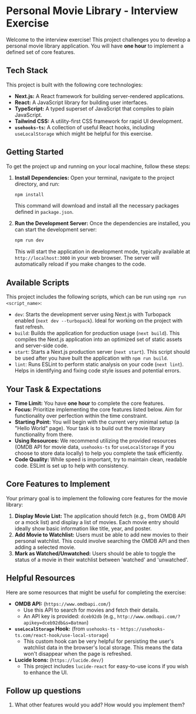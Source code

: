 # Personal Movie Library - Interview Exercise

Welcome to the interview exercise! This project challenges you to develop a personal movie library application. You will have **one hour** to implement a defined set of core features.

## Tech Stack

This project is built with the following core technologies:

*   **Next.js:** A React framework for building server-rendered applications.
*   **React:** A JavaScript library for building user interfaces.
*   **TypeScript:** A typed superset of JavaScript that compiles to plain JavaScript.
*   **Tailwind CSS:** A utility-first CSS framework for rapid UI development.
*   **`usehooks-ts`:** A collection of useful React hooks, including `useLocalStorage` which might be helpful for this exercise.

## Getting Started

To get the project up and running on your local machine, follow these steps:

1.  **Install Dependencies:**
    Open your terminal, navigate to the project directory, and run:
    ```bash
    npm install
    ```
    This command will download and install all the necessary packages defined in `package.json`.

2.  **Run the Development Server:**
    Once the dependencies are installed, you can start the development server:
    ```bash
    npm run dev
    ```
    This will start the application in development mode, typically available at `http://localhost:3000` in your web browser. The server will automatically reload if you make changes to the code.

## Available Scripts

This project includes the following scripts, which can be run using `npm run <script_name>`:

*   `dev`: Starts the development server using Next.js with Turbopack enabled (`next dev --turbopack`). Ideal for working on the project with fast refresh.
*   `build`: Builds the application for production usage (`next build`). This compiles the Next.js application into an optimized set of static assets and server-side code.
*   `start`: Starts a Next.js production server (`next start`). This script should be used after you have built the application with `npm run build`.
*   `lint`: Runs ESLint to perform static analysis on your code (`next lint`). Helps in identifying and fixing code style issues and potential errors.

## Your Task & Expectations

*   **Time Limit:** You have **one hour** to complete the core features.
*   **Focus:** Prioritize implementing the core features listed below. Aim for functionality over perfection within the time constraint.
*   **Starting Point:** You will begin with the current very minimal setup (a "Hello World" page). Your task is to build out the movie library functionality from there.
*   **Using Resources:** We recommend utilizing the provided resources (OMDB API for movie data, `usehooks-ts` for `useLocalStorage` if you choose to store data locally) to help you complete the task efficiently.
*   **Code Quality:** While speed is important, try to maintain clean, readable code. ESLint is set up to help with consistency.

## Core Features to Implement

Your primary goal is to implement the following core features for the movie library:

1.  **Display Movie List:** The application should fetch (e.g., from OMDB API or a mock list) and display a list of movies. Each movie entry should ideally show basic information like title, year, and poster.
2.  **Add Movie to Watchlist:** Users must be able to add new movies to their personal watchlist. This could involve searching the OMDB API and then adding a selected movie.
3.  **Mark as Watched/Unwatched:** Users should be able to toggle the status of a movie in their watchlist between 'watched' and 'unwatched'.

## Helpful Resources

Here are some resources that might be useful for completing the exercise:

*   **OMDB API:** (`https://www.omdbapi.com/`)
    *   Use this API to search for movies and fetch their details.
    *   An API key is provided: `dceb92db` (e.g., `http://www.omdbapi.com/?apikey=dceb92db&s=Batman`)
*   **`useLocalStorage` Hook:** (from `usehooks-ts` - `https://usehooks-ts.com/react-hook/use-local-storage`)
    *   This custom hook can be very helpful for persisting the user's watchlist data in the browser's local storage. This means the data won't disappear when the page is refreshed.
*   **Lucide Icons:** (`https://lucide.dev/`)
    *   This project includes `lucide-react` for easy-to-use icons if you wish to enhance the UI.

## Follow up questions

1.  What other features would you add? How would you implement them?
